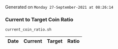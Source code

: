 Generated on `Monday 27-September-2021 at 08:26:14`

### Current to Target Coin Ratio
`current_coin_ratio.sh`

Date|Current|Target|Ratio
---|---|---|---
